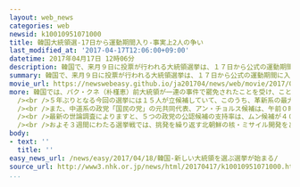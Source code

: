 ```yaml
---
layout: web_news
categories: web
newsid: k10010951071000
title: 韓国大統領選-17日から運動期間入り-事実上2人の争い
last_modified_at: '2017-04-17T12:06:00+09:00'
datetime: 2017年04月17日 12時06分
description: 韓国で、来月９日に投票が行われる大統領選挙は、１７日から公式の運動期間に入り、革新系の最大政党「共に民主党」のムン・ジェイン（文在寅）候補と、中道系の政党「国民の党」のアン・チョルス（安哲秀）候補の事実上２人の争いになる見通しです。
summary: 韓国で、来月９日に投票が行われる大統領選挙は、１７日から公式の運動期間に入り、革新系の最大政党「共に民主党」のムン・ジェイン（文在寅）候補と、中道系の政党「国民の党」のアン・チョルス（安哲秀）候補の事実上２人の争いになる見通しです。
movie_url: https://newswebeasy.github.io/ja201704/news/web/movie/2017/04/18/k10010951071000.mp4
more: 韓国では、パク・クネ（朴槿恵）前大統領が一連の事件で罷免されたことを受け、ことし１２月から前倒しされて来月９日に投票が行われる大統領選挙が、１７日から公式の運動期間に入りました。<br
  /><br />５年ぶりとなる今回の選挙には１５人が立候補していて、このうち、革新系の最大政党「共に民主党」の前代表、ムン・ジェイン候補は、パク前大統領の出身地、南部のテグ（大邱）で最初の演説を行いました。この中で、ムン氏は「皆さんの支持を得たパク前大統領が逮捕されるに至ったことに怒りを表すときだ。安全保障が心配だという有権者もいるが、北との衝突が起きたのはすべて保守政権のときで、私なら国民の安全を守ることができる」と訴えました。<br
  /><br />また、中道系の政党「国民の党」の元共同代表、アン・チョルス候補は、午前０時すぎから、ソウル近郊のインチョン（仁川）にある海上交通管制センターを訪問し、「２９５人が亡くなった旅客船セウォル号の事故から３年になる。国民の生命と安全が守られる国を必ずつくる」と強調しました。<br
  /><br />最新の世論調査によりますと、５つの政党の公認候補の支持率は、ムン候補が４０％、アン候補が３７％、それに、旧与党の保守系政党「自由韓国党」のホン・ジュンピョ（洪準杓）候補が７％となっていて、当初、独走状態だったムン氏を、アン氏が急速に追い上げる形になっていて、事実上２人の争いになる見通しです。<br
  /><br />およそ３週間にわたる選挙戦では、挑発を繰り返す北朝鮮の核・ミサイル開発をどう食い止めるのかなど、安全保障政策も重要な争点として浮上していて、パク前大統領の支持基盤だった保守層をいかに取り込むのかも、勝敗を左右しそうです。
body:
- text: ''
  title: ''
easy_news_url: /news/easy/2017/04/18/韓国-新しい大統領を選ぶ選挙が始まる/
source_url: http://www3.nhk.or.jp/news/html/20170417/k10010951071000.html
...
```

